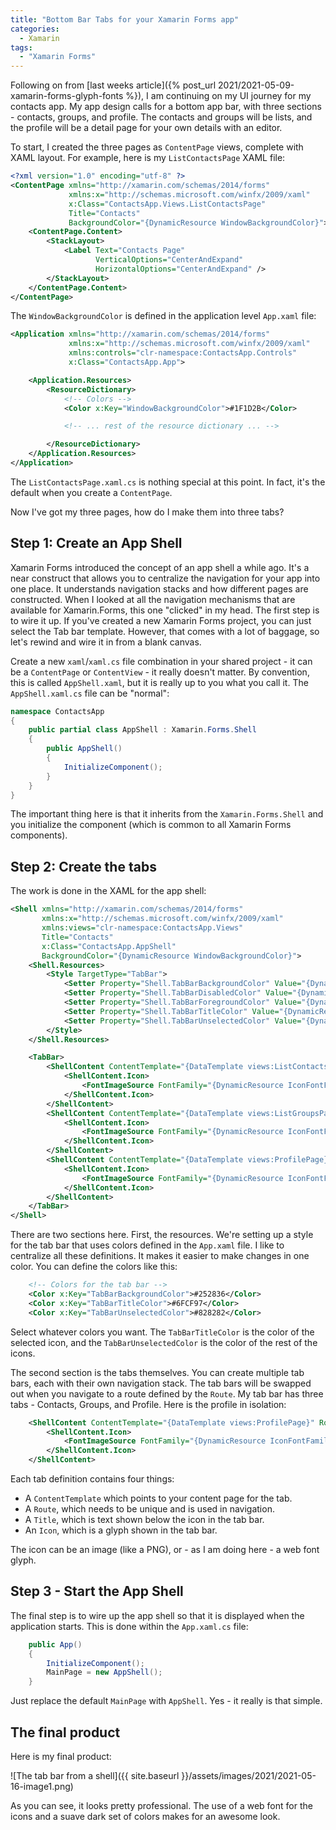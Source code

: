 ```yaml
---
title: "Bottom Bar Tabs for your Xamarin Forms app"
categories:
  - Xamarin
tags:
  - "Xamarin Forms"
---
```


Following on from [last weeks article]({% post_url 2021/2021-05-09-xamarin-forms-glyph-fonts %}), I am continuing on my UI journey for my contacts app.  My app design calls for a bottom app bar, with three sections - contacts, groups, and profile.  The contacts and groups will be lists, and the profile will be a detail page for your own details with an editor.

To start, I created the three pages as `ContentPage` views, complete with XAML layout.  For example, here is my `ListContactsPage` XAML file:

``` xml
<?xml version="1.0" encoding="utf-8" ?>
<ContentPage xmlns="http://xamarin.com/schemas/2014/forms"
             xmlns:x="http://schemas.microsoft.com/winfx/2009/xaml"
             x:Class="ContactsApp.Views.ListContactsPage"
             Title="Contacts"
             BackgroundColor="{DynamicResource WindowBackgroundColor}">
    <ContentPage.Content>
        <StackLayout>
            <Label Text="Contacts Page" 
                   VerticalOptions="CenterAndExpand" 
                   HorizontalOptions="CenterAndExpand" />
        </StackLayout>
    </ContentPage.Content>
</ContentPage>
```

The `WindowBackgroundColor` is defined in the application level `App.xaml` file:

``` xml
<Application xmlns="http://xamarin.com/schemas/2014/forms"
             xmlns:x="http://schemas.microsoft.com/winfx/2009/xaml"
             xmlns:controls="clr-namespace:ContactsApp.Controls"
             x:Class="ContactsApp.App">

    <Application.Resources>
        <ResourceDictionary>
            <!-- Colors -->
            <Color x:Key="WindowBackgroundColor">#1F1D2B</Color>

            <!-- ... rest of the resource dictionary ... -->

        </ResourceDictionary>
    </Application.Resources>
</Application>
```

The `ListContactsPage.xaml.cs` is nothing special at this point.  In fact, it's the default when you create a `ContentPage`.

Now I've got my three pages, how do I make them into three tabs?

## Step 1: Create an App Shell

Xamarin Forms introduced the concept of an app shell a while ago.  It's a near construct that allows you to centralize the navigation for your app into one place.  It understands navigation stacks and how different pages are constructed.  When I looked at all the navigation mechanisms that are available for Xamarin.Forms, this one "clicked" in my head.  The first step is to wire it up.  If you've created a new Xamarin Forms project, you can just select the Tab bar template.  However, that comes with a lot of baggage, so let's rewind and wire it in from a blank canvas.

Create a new `xaml`/`xaml.cs` file combination in your shared project - it can be a `ContentPage` or `ContentView` - it really doesn't matter.  By convention, this is called `AppShell.xaml`, but it is really up to you what you call it.  The `AppShell.xaml.cs` file can be "normal":

``` csharp
namespace ContactsApp
{
    public partial class AppShell : Xamarin.Forms.Shell
    {
        public AppShell()
        {
            InitializeComponent();
        }
    }
}
```

The important thing here is that it inherits from the `Xamarin.Forms.Shell` and you initialize the component (which is common to all Xamarin Forms components).

## Step 2: Create the tabs

The work is done in the XAML for the app shell:

``` xml
<Shell xmlns="http://xamarin.com/schemas/2014/forms"
       xmlns:x="http://schemas.microsoft.com/winfx/2009/xaml"
       xmlns:views="clr-namespace:ContactsApp.Views"
       Title="Contacts"
       x:Class="ContactsApp.AppShell"
       BackgroundColor="{DynamicResource WindowBackgroundColor}">
    <Shell.Resources>
        <Style TargetType="TabBar">
            <Setter Property="Shell.TabBarBackgroundColor" Value="{DynamicResource TabBarBackgroundColor}" />
            <Setter Property="Shell.TabBarDisabledColor" Value="{DynamicResource TabBarDisabledColor}"/>
            <Setter Property="Shell.TabBarForegroundColor" Value="{DynamicResource TabBarForegroundColor}" />
            <Setter Property="Shell.TabBarTitleColor" Value="{DynamicResource TabBarTitleColor}"/>
            <Setter Property="Shell.TabBarUnselectedColor" Value="{DynamicResource TabBarUnselectedColor}" />
        </Style>
    </Shell.Resources>

    <TabBar>
        <ShellContent ContentTemplate="{DataTemplate views:ListContactsPage}" Route="ListContacts" Title="Contacts">
            <ShellContent.Icon>
                <FontImageSource FontFamily="{DynamicResource IconFontFamily}" Glyph="{StaticResource ContactsIcon}"/>
            </ShellContent.Icon>
        </ShellContent>
        <ShellContent ContentTemplate="{DataTemplate views:ListGroupsPage}" Route="ListGroups" Title="Groups">
            <ShellContent.Icon>
                <FontImageSource FontFamily="{DynamicResource IconFontFamily}" Glyph="{StaticResource GroupsIcon}"/>
            </ShellContent.Icon>
        </ShellContent>
        <ShellContent ContentTemplate="{DataTemplate views:ProfilePage}" Route="Profile" Title="Profile">
            <ShellContent.Icon>
                <FontImageSource FontFamily="{DynamicResource IconFontFamily}" Glyph="{StaticResource ProfileIcon}"/>
            </ShellContent.Icon>
        </ShellContent>
    </TabBar>
</Shell>
```

There are two sections here.  First, the resources.  We're setting up a style for the tab bar that uses colors defined in the `App.xaml` file.  I like to centralize all these definitions.  It makes it easier to make changes in one color.  You can define the colors like this:

``` xml
    <!-- Colors for the tab bar -->
    <Color x:Key="TabBarBackgroundColor">#252836</Color>
    <Color x:Key="TabBarTitleColor">#6FCF97</Color>
    <Color x:Key="TabBarUnselectedColor">#828282</Color>
```

Select whatever colors you want.  The `TabBarTitleColor` is the color of the selected icon, and the `TabBarUnselectedColor` is the color of the rest of the icons.

The second section is the tabs themselves.  You can create multiple tab bars, each with their own navigation stack.  The tab bars will be swapped out when you navigate to a route defined by the `Route`.  My tab bar has three tabs - Contacts, Groups, and Profile.  Here is the profile in isolation:

``` xml
    <ShellContent ContentTemplate="{DataTemplate views:ProfilePage}" Route="Profile" Title="Profile">
        <ShellContent.Icon>
            <FontImageSource FontFamily="{DynamicResource IconFontFamily}" Glyph="{StaticResource ProfileIcon}"/>
        </ShellContent.Icon>
    </ShellContent>
```

Each tab definition contains four things:

* A `ContentTemplate` which points to your content page for the tab.
* A `Route`, which needs to be unique and is used in navigation.
* A `Title`, which is text shown below the icon in the tab bar.
* An `Icon`, which is a glyph shown in the tab bar.

The icon can be an image (like a PNG), or - as I am doing here - a web font glyph.

## Step 3 - Start the App Shell

The final step is to wire up the app shell so that it is displayed when the application starts.  This is done within the `App.xaml.cs` file:

``` csharp
    public App()
    {
        InitializeComponent();
        MainPage = new AppShell();
    }
```

Just replace the default `MainPage` with `AppShell`.  Yes - it really is that simple.

## The final product

Here is my final product:

![The tab bar from a shell]({{ site.baseurl }}/assets/images/2021/2021-05-16-image1.png)

As you can see, it looks pretty professional.  The use of a web font for the icons and a suave dark set of colors makes for an awesome look.

